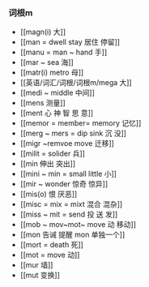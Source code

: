 ### 词根m

- [[magn(i) 大]]
- [[man = dwell  stay 居住 停留]]
- [[manu = man ~ hand 手]]
- [[mar ~ sea 海]]
- [[matr(i) metro 母]]
- [[英语/词汇/词根/词根m/mega 大]]
- [[medi  ~  middle 中间]]
- [[mens  测量]]
- [[ment  心 神 智 思 意]]
- [[memor = member= memory 记忆]]
- [[merg ~ mers = dip sink 沉 没]]
- [[migr ~remvoe move 迁移]]
- [[milit = solider 兵]]
- [[min 伸出 突出]]
- [[mini ~ min = small little 小]]
- [[mir ~ wonder 惊奇 惊异]]
- [[mis(o)  恨  厌恶]]
- [[misc = mix = mixt 混合 混杂]]
- [[miss ~ mit = send 投 送 发]]
- [[mob ~ mov~mot~ move  动 移动]]
- [[mon 告诫 提醒 mon  单独一个]]
- [[mort = death 死]]
- [[mot = move  动]]
- [[mur 墙]]
- [[mut 变换]]